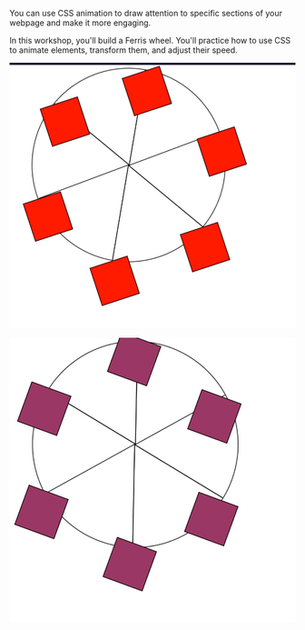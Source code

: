 You can use CSS animation to draw attention to specific sections of your webpage and make it more engaging.

In this workshop, you'll build a Ferris wheel. You'll practice how to use CSS to animate elements, transform them, and adjust their speed.

![alt text](image.png)

![alt text](image-1.png)